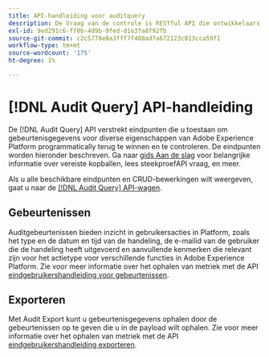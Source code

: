 ```yaml
---
title: API-handleiding voor auditquery
description: De Vraag van de controle is RESTful API die ontwikkelaars toestaat om te zien wie deed wat acties in Adobe Experience Platform.
exl-id: 9ed291c6-ff8b-4d9b-9fed-d1e3fa8f92fb
source-git-commit: c2c5778e0a3fff7f488ad7a672123c813cca59f1
workflow-type: tm+mt
source-wordcount: '175'
ht-degree: 1%

---
```


# [!DNL Audit Query] API-handleiding

De [!DNL Audit Query] API verstrekt eindpunten die u toestaan om gebeurtenisgegevens voor diverse eigenschappen van Adobe Experience Platform programmatically terug te winnen en te controleren. De eindpunten worden hieronder beschreven. Ga naar [gids Aan de slag](./getting-started.md) voor belangrijke informatie over vereiste kopballen, lees steekproefAPI vraag, en meer.

Als u alle beschikbare eindpunten en CRUD-bewerkingen wilt weergeven, gaat u naar de [[!DNL Audit Query] API-wagen](https://www.adobe.io/experience-platform-apis/references/audit-query/).

## Gebeurtenissen

Auditgebeurtenissen bieden inzicht in gebruikersacties in Platform, zoals het type en de datum en tijd van de handeling, de e-mailid van de gebruiker die de handeling heeft uitgevoerd en aanvullende kenmerken die relevant zijn voor het actietype voor verschillende functies in Adobe Experience Platform. Zie voor meer informatie over het ophalen van metriek met de API [eindgebruikershandleiding voor gebeurtenissen](./events.md).

## Exporteren

Met Audit Export kunt u gebeurtenisgegevens ophalen door de gebeurtenissen op te geven die u in de payload wilt ophalen. Zie voor meer informatie over het ophalen van metriek met de API [eindgebruikershandleiding exporteren](./export.md).

